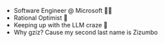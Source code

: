 - Software Engineer @ Microsoft 👨‍💻
- Rational Optimist 🧠
- Keeping up with the LLM craze 🤖
- Why gziz? Cause my second last name is Zizumbo
